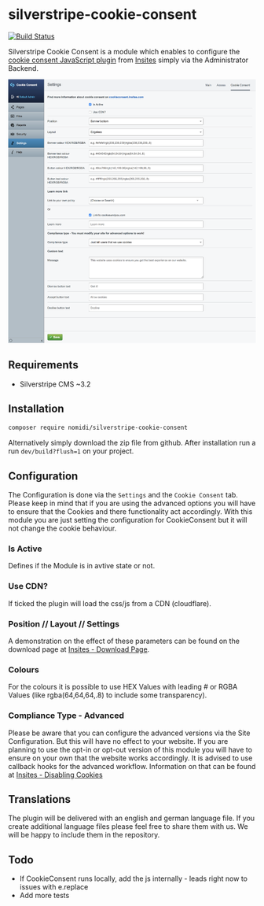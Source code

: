 # silverstripe-cookie-consent

[![Build Status](https://travis-ci.org/nomidi/silverstripe-seo-hero-tool-analysis.svg?branch=master)](https://travis-ci.org/nomidi/silverstripe-seo-hero-tool-analysis)

Silverstripe Cookie Consent is a module which enables to configure
the [cookie consent JavaScript plugin](https://cookieconsent.insites.com/) from [Insites](https://insites.com/)
simply via the Administrator Backend.

![](docs/images/cookieconsent_overview.png)

## Requirements

- Silverstripe CMS ~3.2

## Installation

```sh
composer require nomidi/silverstripe-cookie-consent
```
Alternatively simply download the zip file from github.
After installation run a run `dev/build?flush=1` on your project.

## Configuration

The Configuration is done via the `Settings` and the `Cookie Consent` tab.
Please keep in mind that if you are using the advanced options you will have to ensure that the Cookies and there functionality
act accordingly. With this module you are just setting the configuration for CookieConsent but it will not change the cookie behaviour.

### Is Active

Defines if the Module is in avtive state or not.

### Use CDN?

If ticked the plugin will load the css/js from a CDN (cloudflare).

### Position // Layout // Settings

A demonstration on the effect of these parameters can be found on the download page at [Insites - Download Page](https://cookieconsent.insites.com/download/).

### Colours

For the colours it is possible to use HEX Values with leading # or RGBA Values (like rgba(64,64,64,.8) to include some transparency).

### Compliance Type - Advanced

Please be aware that you can configure the advanced versions via the Site Configuration. But this will have no effect to your website. If you are planning to use the opt-in or opt-out version of this module you will have to ensure on your own that the website works accordingly.
It is advised to use callback hooks for the advanced workflow. Information on that can be found at [Insites - Disabling Cookies](https://cookieconsent.insites.com/documentation/disabling-cookies/)

## Translations

The plugin will be delivered with an english and german language file. If you create additional language files please feel free to share them with us. We will be happy to include them in the repository.

## Todo

- If CookieConsent runs locally, add the js internally - leads right now to issues with e.replace
- Add more tests
